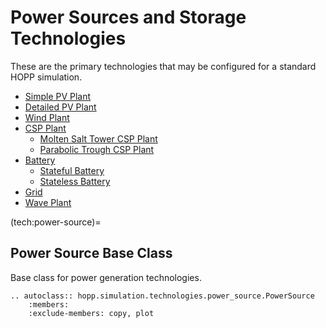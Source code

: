 # Power Sources and Storage Technologies

These are the primary technologies that may be configured for a standard HOPP simulation.

- [Simple PV Plant](tech:simple-pv)
- [Detailed PV Plant](tech:detailed-pv)
- [Wind Plant](tech:wind)
- [CSP Plant](tech:csp)
  - [Molten Salt Tower CSP Plant](tech:csp-molten-tower)
  - [Parabolic Trough CSP Plant](tech:csp-parabolic-trough)
- [Battery](tech:battery)
  - [Stateful Battery](tech:battery-stateful)
  - [Stateless Battery](tech:battery-stateless)
- [Grid](tech:grid)
- [Wave Plant](tech:wave)

(tech:power-source)=
## Power Source Base Class

Base class for power generation technologies.

```{eval-rst}
.. autoclass:: hopp.simulation.technologies.power_source.PowerSource
    :members:
    :exclude-members: copy, plot
```

